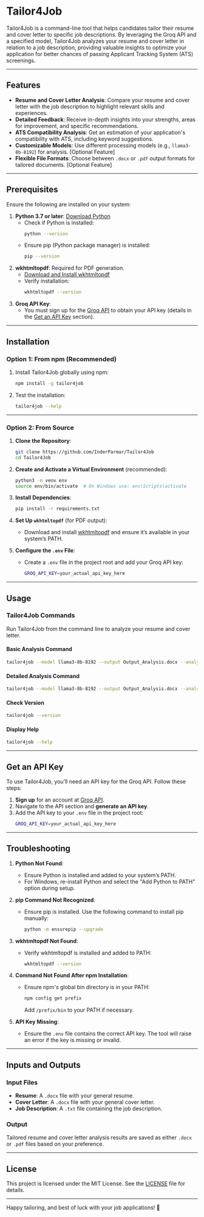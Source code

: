 # Tailor4Job

Tailor4Job is a command-line tool that helps candidates tailor their resume and cover letter to specific job descriptions. By leveraging the Groq API and a specified model, Tailor4Job analyzes your resume and cover letter in relation to a job description, providing valuable insights to optimize your application for better chances of passing Applicant Tracking System (ATS) screenings.

---

## Features
- **Resume and Cover Letter Analysis**: Compare your resume and cover letter with the job description to highlight relevant skills and experiences.
- **Detailed Feedback**: Receive in-depth insights into your strengths, areas for improvement, and specific recommendations.
- **ATS Compatibility Analysis**: Get an estimation of your application's compatibility with ATS, including keyword suggestions.
- **Customizable Models**: Use different processing models (e.g., `llama3-8b-8192`) for analysis. [Optional Feature]
- **Flexible File Formats**: Choose between `.docx` or `.pdf` output formats for tailored documents. [Optional Feature]

---

## Prerequisites
Ensure the following are installed on your system:
1. **Python 3.7 or later**: [Download Python](https://www.python.org/downloads/)
   - Check if Python is installed:
     ```bash
     python --version
     ```
   - Ensure pip (Python package manager) is installed:
     ```bash
     pip --version
     ```
2. **wkhtmltopdf**: Required for PDF generation.
   - [Download and Install wkhtmltopdf](https://wkhtmltopdf.org/downloads.html)
   - Verify installation:
     ```bash
     wkhtmltopdf --version
     ```
3. **Groq API Key**:
   - You must sign up for the [Groq API](https://groq.com) to obtain your API key (details in the [Get an API Key](#get-an-api-key) section).

---

## Installation

### Option 1: From npm (Recommended)
1. Install Tailor4Job globally using npm:
   ```bash
   npm install -g tailor4job
   ```
2. Test the installation:
   ```bash
   tailor4job --help
   ```

---

### Option 2: From Source
1. **Clone the Repository**:
   ```bash
   git clone https://github.com/InderParmar/Tailor4Job
   cd Tailor4Job
   ```

2. **Create and Activate a Virtual Environment** (recommended):
   ```bash
   python3 -m venv env
   source env/bin/activate  # On Windows use: env\Scripts\activate
   ```

3. **Install Dependencies**:
   ```bash
   pip install -r requirements.txt
   ```

4. **Set Up `wkhtmltopdf`** (for PDF output):
   - Download and install [wkhtmltopdf](https://wkhtmltopdf.org/downloads.html) and ensure it’s available in your system’s PATH.

5. **Configure the `.env` File**:
   - Create a `.env` file in the project root and add your Groq API key:
     ```bash
     GROQ_API_KEY=your_actual_api_key_here
     ```

---

## Usage

### Tailor4Job Commands
Run Tailor4Job from the command line to analyze your resume and cover letter.

#### Basic Analysis Command
```bash
tailor4job --model llama3-8b-8192 --output Output_Analysis.docx --analysis_mode basic GENERAL_RESUME.docx General_Cover_Letter.docx job_description.txt
```

#### Detailed Analysis Command
```bash
tailor4job --model llama3-8b-8192 --output Output_Analysis.docx --analysis_mode detailed GENERAL_RESUME.docx General_Cover_Letter.docx job_description.txt
```

#### Check Version
```bash
tailor4job --version
```

#### Display Help
```bash
tailor4job --help
```

---

## Get an API Key
To use Tailor4Job, you’ll need an API key for the Groq API. Follow these steps:

1. **Sign up** for an account at [Groq API](https://groq.com).
2. Navigate to the API section and **generate an API key**.
3. Add the API key to your `.env` file in the project root:
   ```bash
   GROQ_API_KEY=your_actual_api_key_here
   ```

---

## Troubleshooting

1. **Python Not Found**:
   - Ensure Python is installed and added to your system’s PATH.
   - For Windows, re-install Python and select the "Add Python to PATH" option during setup.

2. **pip Command Not Recognized**:
   - Ensure pip is installed. Use the following command to install pip manually:
     ```bash
     python -m ensurepip --upgrade
     ```

3. **wkhtmltopdf Not Found**:
   - Verify wkhtmltopdf is installed and added to PATH:
     ```bash
     wkhtmltopdf --version
     ```

4. **Command Not Found After npm Installation**:
   - Ensure npm's global bin directory is in your PATH:
     ```bash
     npm config get prefix
     ```
     Add `/prefix/bin` to your PATH if necessary.

5. **API Key Missing**:
   - Ensure the `.env` file contains the correct API key. The tool will raise an error if the key is missing or invalid.

---

## Inputs and Outputs

### Input Files
- **Resume**: A `.docx` file with your general resume.
- **Cover Letter**: A `.docx` file with your general cover letter.
- **Job Description**: A `.txt` file containing the job description.

### Output
Tailored resume and cover letter analysis results are saved as either `.docx` or `.pdf` files based on your preference.

---

## License

This project is licensed under the MIT License. See the [LICENSE](LICENSE) file for details.

---

Happy tailoring, and best of luck with your job applications! 🚀

